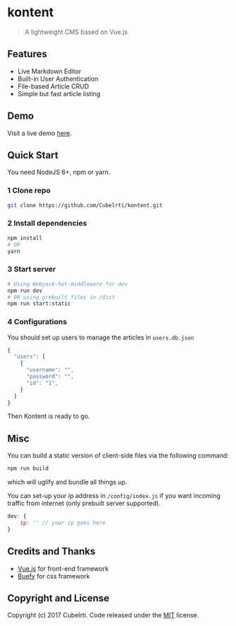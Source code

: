 # kontent

> A lightweight CMS based on Vue.js

## Features

* Live Markdown Editor
* Built-in User Authentication
* File-based Article CRUD
* Simple but fast article listing

##  Demo

Visit a live demo [here](http://kontent.za-pt.org).

## Quick Start

You need NodeJS 6+, npm or yarn.

### 1 Clone repo
```bash
git clone https://github.com/Cubelrti/kontent.git
```

### 2 Install dependencies
```bash
npm install
# OR
yarn
```

### 3 Start server
```bash
# Using Webpack-hot-middleware for dev
npm run dev
# OR using prebuilt files in /dist
npm run start:static
```

### 4 Configurations

You should set up users to manage the articles in `users.db.json`
```javascript
{
  "users": [
    {
      "username": "",  
      "password": "",
      "id": "1",
    }
  ]
}
```
Then Kontent is ready to go.

## Misc

You can build a static version of client-side files via the following command:
```bash
npm run build
```

which will uglify and bundle all things up.

You can set-up your ip address in `/config/index.js` if you want incoming traffic from internet (only prebuilt server supported).
```javascript
dev: {
    ip: '' // your ip goes here
}
```

## Credits and Thanks

* [Vue.js](https://vuejs.org/) for front-end framework
* [Buefy](http://buefy.github.io/) for css framework

## Copyright and License

Copyright (c) 2017 Cubelrti. Code released under the [MIT]((https://github.com/Cubelrti/kontent/blob/master/LICENSE)) license.
